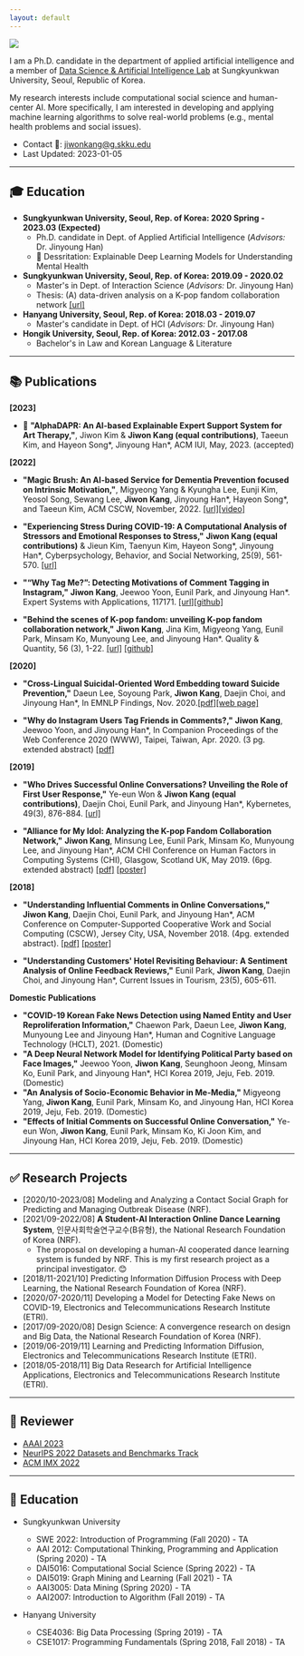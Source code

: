 ```yaml
---
layout: default
---
```


<img class="profile-picture" src="https://avatars2.githubusercontent.com/u/25212792?s=460&v=4">

I am a Ph.D. candidate in the department of applied artificial intelligence and a member of [Data Science & Artificial Intelligence Lab](dsail.skku.edu) at Sungkyunkwan University, Seoul, Republic of Korea.

My research interests include computational social science and human-center AI. More specifically, I am interested in developing and applying machine learning algorithms to solve real-world problems (e.g., mental health problems and social issues).

- Contact 📩: [jiwonkang@g.skku.edu](mailto:jiwonkang@g.skku.edu)
- Last Updated: 2023-01-05

---

## 🎓 Education

- **Sungkyunkwan University, Seoul, Rep. of Korea: 2020 Spring - 2023.03 (Expected)**
  - Ph.D. candidate in Dept. of Applied Artificial Intelligence (*Advisors:* Dr. Jinyoung Han)
  - 🎉 Dessritation: Explainable Deep Learning Models for Understanding Mental Health
- **Sungkyunkwan University, Seoul, Rep. of Korea: 2019.09 - 2020.02**
  - Master's in Dept. of Interaction Science (*Advisors:* Dr. Jinyoung Han)
  - Thesis: (A) data-driven analysis on a K-pop fandom collaboration network [\[url\]](https://scienceon.kisti.re.kr/srch/selectPORSrchArticle.do?cn=DIKO0015519011&dbt=DIKO)
- **Hanyang University, Seoul, Rep. of Korea: 2018.03 - 2019.07**
  - Master's candidate in Dept. of HCI  (*Advisors:* Dr. Jinyoung Han)
- **Hongik University, Seoul, Rep. of Korea: 2012.03 - 2017.08**
  - Bachelor's in Law and Korean Language & Literature

---

## 📚 Publications

**[2023]**

- 🎉 **"AlphaDAPR: An AI-based Explainable Expert Support System for Art Therapy,"**, Jiwon Kim & **Jiwon Kang (equal contributions)**, Taeeun Kim, and Hayeon Song*, Jinyoung Han*, ACM IUI, May, 2023. (accepted)


**[2022]**

- **"Magic Brush: An AI-based Service for Dementia Prevention focused on Intrinsic Motivation,"**, Migyeong Yang & Kyungha Lee, Eunji Kim, Yeosol Song, Sewang Lee, **Jiwon Kang**, Jinyoung Han*, Hayeon Song*, and Taeeun Kim, ACM CSCW, November, 2022. [\[url\]](https://dl.acm.org/doi/10.1145/3555549)[\[video\]](https://youtu.be/EKqAKPQdK7w)

- **"Experiencing Stress During COVID-19: A Computational Analysis of Stressors and Emotional Responses to Stress,"** **Jiwon Kang (equal contributions)** & Jieun Kim, Taenyun Kim, Hayeon Song*, Jinyoung Han*, Cyberpsychology, Behavior, and Social Networking, 25(9), 561-570. [\[url\]](http://doi.org/10.1089/cyber.2022.0052)

- **"“Why Tag Me?”: Detecting Motivations of Comment Tagging in Instagram,"** **Jiwon Kang**, Jeewoo Yoon, Eunil Park, and Jinyoung Han*. Expert Systems with Applications, 117171. [\[url\]](https://doi.org/10.1016/j.eswa.2022.117171)[\[github\]](https://github.com/ji1kang/user-tagging)

- **"Behind the scenes of K-pop fandom: unveiling K-pop fandom collaboration network,"** **Jiwon Kang**, Jina Kim, Migyeong Yang, Eunil Park, Minsam Ko, Munyoung Lee, and Jinyoung Han*. Quality & Quantity, 56 (3), 1-22. [\[url\]](https://doi.org/10.1007/s11135-021-01189-5) [\[github\]](https://github.com/ji1kang/dcinside-scraper)

**[2020]**

- **"Cross-Lingual Suicidal-Oriented Word Embedding toward Suicide Prevention,"** Daeun Lee, Soyoung Park, **Jiwon Kang**, Daejin Choi, and Jinyoung Han*, In EMNLP Findings, Nov. 2020.[\[pdf\]](resources/2020.findings-emnlp.200.pdf)[\[web page\]](https://sites.google.com/view/daeun-lee/dataset/EMNLP-Findings-2020?authuser=0)

- **"Why do Instagram Users Tag Friends in Comments?,"** **Jiwon Kang**, Jeewoo Yoon, and Jinyoung Han*, In Companion Proceedings of the Web Conference 2020 (WWW), Taipei, Taiwan, Apr. 2020. (3 pg. extended abstract) [\[pdf\]](resources/www20companion-46.pdf)

**[2019]**

- **"Who Drives Successful Online Conversations? Unveiling the Role of First User Response,"** Ye-eun Won & **Jiwon Kang (equal contributions)**, Daejin Choi, Eunil Park, and Jinyoung Han*, Kybernetes, 49(3), 876-884. [\[url\]](https://www.emerald.com/insight/content/doi/10.1108/K-09-2018-0518/full/html)

- **"Alliance for My Idol: Analyzing the K-pop Fandom Collaboration Network,"** **Jiwon Kang**, Minsung Lee, Eunil Park, Minsam Ko, Munyoung Lee, and Jinyoung Han*, ACM CHI Conference on Human Factors in Computing Systems (CHI), Glasgow, Scotland UK, May 2019. (6pg. extended abstract) [\[pdf\]](resources/chi19lbw.pdf) [\[poster\]](resources/chi19lbwPoster.pdf)

**[2018]**

- **"Understanding Influential Comments in Online Conversations,"** **Jiwon Kang**, Daejin Choi, Eunil Park, and Jinyoung Han*, ACM Conference on Computer-Supported Cooperative Work and Social Computing (CSCW), Jersey City, USA, November 2018. (4pg. extended abstract). [\[pdf\]](resources/cscw18ea.pdf) [\[poster\]](resources/cscw18eaPoster.pdf)

- **"Understanding Customers' Hotel Revisiting Behaviour: A Sentiment Analysis of Online Feedback Reviews,"** Eunil Park, **Jiwon Kang**, Daejin Choi, and Jinyoung Han*, Current Issues in Tourism, 23(5), 605-611.

**Domestic Publications**

- **"COVID-19 Korean Fake News Detection using Named Entity and User Reproliferation Information,"** Chaewon Park, Daeun Lee, **Jiwon Kang**, Munyoung Lee and Jinyoung Han*, Human and Cognitive Language Technology (HCLT), 2021. (Domestic) 
- **"A Deep Neural Network Model for Identifying Political Party based on Face Images,"** Jeewoo Yoon, **Jiwon Kang**, Seunghoon Jeong, Minsam Ko, Eunil Park, and Jinyoung Han*, HCI Korea 2019, Jeju, Feb. 2019. (Domestic) 
- **"An Analysis of Socio-Economic Behavior in Me-Media,"** Migyeong Yang, **Jiwon Kang**, Eunil Park, Minsam Ko, and Jinyoung Han, HCI Korea 2019, Jeju, Feb. 2019. (Domestic)
- **"Effects of Initial Comments on Successful Online Conversation,"** Ye-eun Won, **Jiwon Kang**, Eunil Park, Minsam Ko, Ki Joon Kim, and Jinyoung Han, HCI Korea 2019, Jeju, Feb. 2019. (Domestic)

---

## ✅ Research Projects
- [2020/10-2023/08] Modeling and Analyzing a Contact Social Graph for Predicting and Managing Outbreak Disease (NRF).
- [2021/09-2022/08] **A Student-AI Interaction Online Dance Learning System**, 인문사회학술연구교수(B유형), the National Research Foundation of Korea (NRF).
  -  The proposal on developing a human-AI cooperated dance learning system is funded by NRF. This is my first research project as a principal investigator. 😊
- [2018/11-2021/10] Predicting Information Diffusion Process with Deep Learning, the National Research Foundation of Korea (NRF).
- [2020/07-2020/11] Developing a Model for Detecting Fake News on COVID-19, Electronics and Telecommunications Research Institute (ETRI).
- [2017/09-2020/08] Design Science: A convergence research on design and Big Data, the National Research Foundation of Korea (NRF).
- [2019/06-2019/11] Learning and Predicting Information Diffusion, Electronics and Telecommunications Research Institute (ETRI).
- [2018/05-2018/11] Big Data Research for Artificial Intelligence Applications, Electronics and Telecommunications Research Institute (ETRI).

---

## 👥 Reviewer
- [AAAI 2023](https://aaai.org/Conferences/AAAI-23/)
- [NeurIPS 2022 Datasets and Benchmarks Track](https://nips.cc/Conferences/2022/CallForDatasetsBenchmarks)
- [ACM IMX 2022](https://imx.acm.org/2022/)

---

## 🏫 Education
- Sungkyunkwan University
  - SWE 2022: Introduction of Programming (Fall 2020) - TA
  - AAI 2012: Computational Thinking, Programming and Application (Spring 2020) - TA
  - DAI5016: Computational Social Science (Spring 2022) - TA
  - DAI5019: Graph Mining and Learning (Fall 2021) - TA
  - AAI3005: Data Mining (Spring 2020) - TA
  - AAI2007: Introduction to Algorithm (Fall 2019) - TA

- Hanyang University
  - CSE4036: Big Data Processing (Spring 2019) - TA
  - CSE1017: Programming Fundamentals (Spring 2018, Fall 2018) - TA
